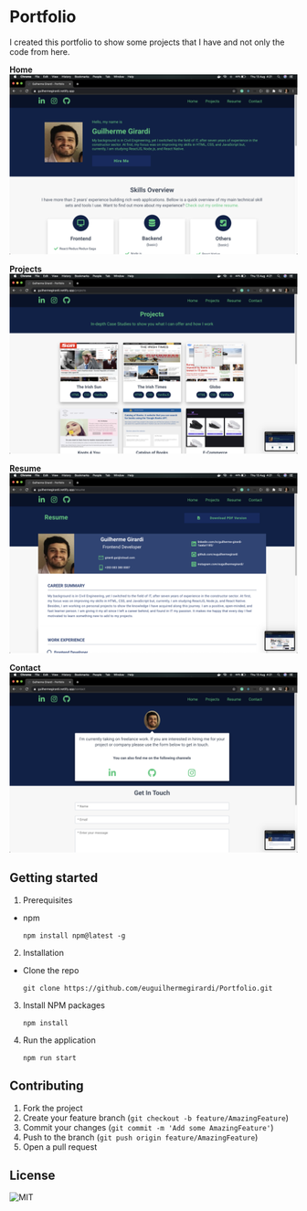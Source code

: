 # Portfolio

I created this portfolio to show some projects that I have and not only the code from here.

**Home**
![homepage](.github/home.png)

**Projects**
![projects](.github/projects.png)

**Resume**
![resume](.github/resume.png)

**Contact**
![contact](.github/contact.png)

## Getting started

1.  Prerequisites

- npm

      npm install npm@latest -g

2. Installation

- Clone the repo

      git clone https://github.com/euguilhermegirardi/Portfolio.git

3. Install NPM packages

       npm install

4. Run the application

       npm run start

## Contributing

1.  Fork the project
2.  Create your feature branch (`git checkout -b feature/AmazingFeature`)
3.  Commit your changes (`git commit -m 'Add some AmazingFeature'`)
4.  Push to the branch (`git push origin feature/AmazingFeature`)
5.  Open a pull request

## License

![MIT](https://img.shields.io/badge/License-MIT-blue.svg)
